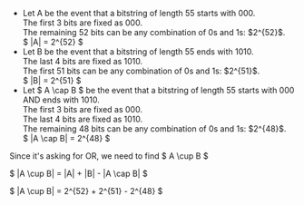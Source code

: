 <ul>
    <li> Let A be the event that a bitstring of length 55 starts with 000. <br/> 
    The first 3 bits are fixed as 000. <br/> 
    The remaining 52 bits can be any combination of 0s and 1s: $2^{52}$. <br/> 
    $ |A| = 2^{52} $
    <li> Let B be the event that a bitstring of length 55 ends with 1010. <br/> 
    The last 4 bits are fixed as 1010. <br/> 
    The first 51 bits can be any combination of 0s and 1s: $2^{51}$. <br/> 
    $ |B| = 2^{51} $
    <li> Let $ A \cap B $ be the event that a bitstring of length 55 starts with 000 AND ends with 1010. <br/> 
    The first 3 bits are fixed as 000. <br/> 
    The last 4 bits are fixed as 1010. <br/> 
    The remaining 48 bits can be any combination of 0s and 1s: $2^{48}$. <br/> 
    $ |A \cap B| = 2^{48} $
</ul>

Since it's asking for OR, we need to find $ A \cup B $

$ |A \cup B| = |A| + |B| - |A \cap B| $

$ |A \cup B| = 2^{52} + 2^{51} - 2^{48} $
